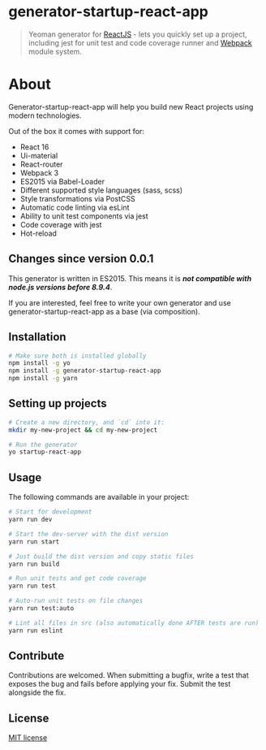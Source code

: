 # generator-startup-react-app

> Yeoman generator for [ReactJS](https://www.npmjs.com/package/react) - lets you quickly set up a project,
 including jest for unit test and code coverage runner and [Webpack](https://www.npmjs.com/package/webpack) module system.

# About
Generator-startup-react-app will help you build new React projects using modern technologies.

Out of the box it comes with support for:
- React 16
- Ui-material
- React-router
- Webpack 3
- ES2015 via Babel-Loader
- Different supported style languages (sass, scss)
- Style transformations via PostCSS
- Automatic code linting via esLint
- Ability to unit test components via jest
- Code coverage with jest 
- Hot-reload

## Changes since version 0.0.1
This generator is written in ES2015. This means it is ___not compatible with node.js versions before 8.9.4___.


If you are interested, feel free to write your own generator and use generator-startup-react-app as a base (via composition).

## Installation
```bash
# Make sure both is installed globally
npm install -g yo
npm install -g generator-startup-react-app
npm install -g yarn
```

## Setting up projects
```bash
# Create a new directory, and `cd` into it:
mkdir my-new-project && cd my-new-project

# Run the generator
yo startup-react-app
```

## Usage
The following commands are available in your project:
```bash
# Start for development
yarn run dev

# Start the dev-server with the dist version
yarn run start

# Just build the dist version and copy static files
yarn run build

# Run unit tests and get code coverage
yarn run test

# Auto-run unit tests on file changes
yarn run test:auto

# Lint all files in src (also automatically done AFTER tests are run)
yarn run eslint

```

## Contribute
Contributions are welcomed. When submitting a bugfix, write a test that exposes the bug and fails before applying your fix. Submit the test alongside the fix.


## License
[MIT license](http://opensource.org/licenses/mit-license.php)
